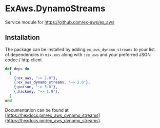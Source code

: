 # ExAws.DynamoStreams

Service module for https://github.com/ex-aws/ex_aws

## Installation

The package can be installed by adding `ex_aws_dynamo_streams` to your list of dependencies in `mix.exs`
along with `:ex_aws` and your preferred JSON codec / http client

```elixir
def deps do
  [
    {:ex_aws, "~> 2.0"},
    {:ex_aws_dynamo_streams, "~> 2.0"},
    {:poison, "~> 3.0"},
    {:hackney, "~> 1.9"},
  ]
end
```

Documentation can be found at [https://hexdocs.pm/ex_aws_dynamo_streams](https://hexdocs.pm/ex_aws_dynamo_streams).
